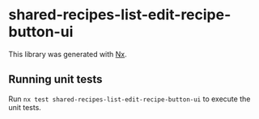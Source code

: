 # shared-recipes-list-edit-recipe-button-ui

This library was generated with [Nx](https://nx.dev).

## Running unit tests

Run `nx test shared-recipes-list-edit-recipe-button-ui` to execute the unit tests.
